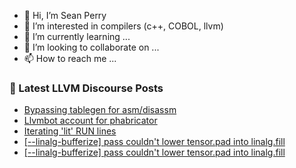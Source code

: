 - 👋 Hi, I’m Sean Perry
- 👀 I’m interested in compilers (c++, COBOL, llvm)
- 🌱 I’m currently learning ...
- 💞️ I’m looking to collaborate on ...
- 📫 How to reach me ...

<!---
s66perry/s66perry is a ✨ special ✨ repository because its `README.md` (this file) appears on your GitHub profile.
You can click the Preview link to take a look at your changes.
--->
### 📕 Latest LLVM Discourse Posts

<!-- DISCOURSE-LLVM:START -->
- [Bypassing tablegen for asm/disassm](https://discourse.llvm.org/t/bypassing-tablegen-for-asm-disassm/62594#post_2)
- [Llvmbot account for phabricator](https://discourse.llvm.org/t/llvmbot-account-for-phabricator/62589#post_3)
- [Iterating &#39;lit&#39; RUN lines](https://discourse.llvm.org/t/iterating-lit-run-lines/62596#post_2)
- [[--linalg-bufferize] pass couldn&#39;t lower tensor.pad into linalg.fill](https://discourse.llvm.org/t/linalg-bufferize-pass-couldnt-lower-tensor-pad-into-linalg-fill/62586#post_3)
- [[--linalg-bufferize] pass couldn&#39;t lower tensor.pad into linalg.fill](https://discourse.llvm.org/t/linalg-bufferize-pass-couldnt-lower-tensor-pad-into-linalg-fill/62586#post_2)
<!-- DISCOURSE-LLVM:END -->
